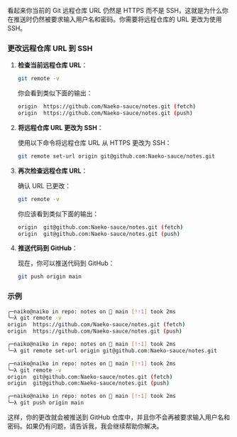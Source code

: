 看起来你当前的 Git 远程仓库 URL 仍然是 HTTPS 而不是 SSH，这就是为什么你在推送时仍然被要求输入用户名和密码。你需要将远程仓库的 URL 更改为使用 SSH。

### 更改远程仓库 URL 到 SSH

1. **检查当前远程仓库 URL**：

    ```sh
    git remote -v
    ```

    你会看到类似下面的输出：

    ```sh
    origin  https://github.com/Naeko-sauce/notes.git (fetch)
    origin  https://github.com/Naeko-sauce/notes.git (push)
    ```

2. **将远程仓库 URL 更改为 SSH**：

    使用以下命令将远程仓库 URL 从 HTTPS 更改为 SSH：

    ```sh
    git remote set-url origin git@github.com:Naeko-sauce/notes.git
    ```

3. **再次检查远程仓库 URL**：

    确认 URL 已更改：

    ```sh
    git remote -v
    ```

    你应该看到类似下面的输出：

    ```sh
    origin  git@github.com:Naeko-sauce/notes.git (fetch)
    origin  git@github.com:Naeko-sauce/notes.git (push)
    ```

4. **推送代码到 GitHub**：

    现在，你可以推送代码到 GitHub：

    ```sh
    git push origin main
    ```

### 示例

```sh
╭─naiko@naiko in repo: notes on  main [!⇡1] took 2ms
╰─λ git remote -v
origin  https://github.com/Naeko-sauce/notes.git (fetch)
origin  https://github.com/Naeko-sauce/notes.git (push)

╭─naiko@naiko in repo: notes on  main [!⇡1] took 2ms
╰─λ git remote set-url origin git@github.com:Naeko-sauce/notes.git

╭─naiko@naiko in repo: notes on  main [!⇡1] took 2ms
╰─λ git remote -v
origin  git@github.com:Naeko-sauce/notes.git (fetch)
origin  git@github.com:Naeko-sauce/notes.git (push)

╭─naiko@naiko in repo: notes on  main [!⇡1] took 2ms
╰─λ git push origin main
```

这样，你的更改就会被推送到 GitHub 仓库中，并且你不会再被要求输入用户名和密码。如果仍有问题，请告诉我，我会继续帮助你解决。